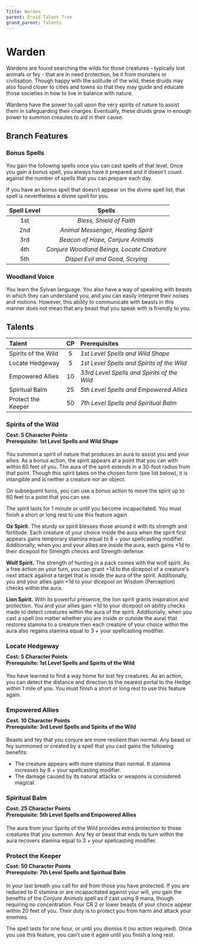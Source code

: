```yaml
---
Title: Warden
parent: Druid Talent Tree
grand_parent: Talents
---
```


# Warden
Wardens are found searching the wilds for those creatures - typically lost animals or fey - that are in need protection, be it from monsters or civilisation. Though happy with the solitude of the wild, these druids may also found closer to cities and towns so that they may guide and educate those societies in how to live in balance with nature. 

Wardens have the power to call upon the very spirits of nature to assist them in safeguarding their charges. Eventually, these druids grow in enough power to summon creautes to aid in their cause.

## Branch Features

### Bonus Spells
You gain the following spells once you can cast spells of that level. Once you gain a bonus spell, you always have it prepared and it doesn’t count against the number of spells that you can prepare each day.

If you have an bonus spell that doesn’t appear on the divine spell list, that spell is nevertheless a divine spell for you.

| Spell Level | Spells |
|:-----------:|:------:|
| 1st | *Bless, Shield of Faith* |   
| 2nd | *Animal Messenger, Healing Spirit* |  
| 3rd | *Beacon of Hope, Conjure Animals* |  
| 4th | *Conjure Woodland Beings, Locate Creature* |  
| 5th | *Dispel Evil and Good, Scrying* |  

### Woodland Voice
You learn the Sylvan language. You also have a way of speaking with beasts in which they can understand you, and you can easily interpret their noises and motions. However, this ability to communicate with beasts in this manner does not mean that any beast that you speak with is friendly to you.

## Talents

| Talent | CP | Prerequisites |
|:-----------|:------:|:------------|
| Spirits of the Wild | 5 | *1st Level Spells and Wild Shape* |   
| Locate Hedgeway | 5 | *1st Level Spells and Spirits of the Wild* |   
| Empowered Allies | 10 |  *33rd Level Spells and Spirits of the Wild* |   
| Spiritual Balm | 25 | *5th Level Spells and Empowered Allies* |   
| Protect the Keeper | 50 | *7th Level Spells and Spiritual Balm* |   


### Spirits of the Wild

<div style="margin-top:-10px;"></div>

#### **Cost:** 5 Character Points<br>**Prerequisite:** 1st Level Spells and Wild Shape

You summon a spirit of nature that produces an aura to assist you and your allies. As a bonus action, the spirit appears at a point that you can with within 60 feet of you. The aura of the spirit extends in a 30-foot radius from that point. Though this spirit takes on the chosen form (see list below), it is intangible and is neither a creature nor an object. 

On subsequent turns, you can use a bonus action to move the spirit up to 60 feet to a point that you can see. 

The spirit lasts for 1 minute or until you become incapacitated. You must finish a short or long rest to use this feature again. 

**Ox Spirit.** The sturdy ox spirit blesses those around it with its strength and fortitude. Each creature of your choice inside the aura when the spirit first appears gains temporary stamina equal to 8 + your spellcasting modifier. Additionally, when you and your allies are inside the aura, each gains +1d to their dicepool for Strength checks and Strength defense.

**Wolf Spirit.** The strength of hunting in a pack comes with the wolf spirit. As a free action on your turn, you can grant +1d to the dicepool of a creature's next attack against a target that is inside the aura of the spirit. Additionally, you and your allies gain +1d to your dicepool on Wisdom (Perception) checks within the aura. 

**Lion Spirit.** With its powerful presence, the lion spirit grants inspiration and protection. You and your allies gain +1d to your dicepool on ability checks made to detect creatures within the aura of the spirit. Additionally, when you cast a spell (no matter whether you are inside or outside the aura) that restores stamina to a creature then each creature of your choice within the aura also regains stamina equal to 3 + your spellcasting modifier.

### Locate Hedgeway

<div style="margin-top:-10px;"></div>

#### **Cost:** 5 Character Points<br>**Prerequisite:** 1st Level Spells and Spirits of the Wild

You have learned to find a way home for lost fey creatures. As an action, you can detect the distance and direction to the nearest portal to the Hedge within 1 mile of you. You must finish a short or long rest to use this feature again. 

### Empowered Allies

<div style="margin-top:-10px;"></div>

#### **Cost:** 10 Character Points<br>**Prerequisite:** 3rd Level Spells and Spirits of the Wild

Beasts and fey that you conjure are more resilient than normal. Any beast or fey summoned or created by a spell that you cast gains the following benefits:
* The creature appears with more stamina than normal. It stamina increases by 8 + your spellcasting modifier.
* The damage caused by its natural attacks or weapons is considered magical.

### Spiritual Balm

<div style="margin-top:-10px;"></div>

#### **Cost:** 25 Character Points<br>**Prerequisite:** 5th Level Spells and Empowered Allies

The aura from your Spirits of the Wild provides extra protection to those creatures that you summon. Any fey or beast that ends its turn within the aura recovers stamina equal to 3 + your spellcasting modifier.

### Protect the Keeper

<div style="margin-top:-10px;"></div>

#### **Cost:** 50 Character Points<br>**Prerequisite:** 7th Level Spells and Spiritual Balm

In your last breath you call for aid from those you have protected. If you are reduced to 0 stamina or are incapacitated against your will, you gain the benefits of the *Conjure Animals* spell as if cast using 9 mana, though requiring no concentration. Four CR 2 or lower beasts of your choice appear within 20 feet of you. Their duty is to protect you from harm and attack your enemies. 

The spell lasts for one hour, or until you dismiss it (no action required). Once you use this feature, you can't use it again until you finish a long rest. 

